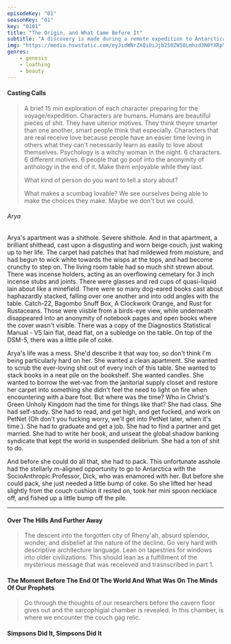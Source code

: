 ```yaml
---
episodeKey: "01"
seasonKey: "01"
key: "0101"
title: "The Origin, and What Came Before It"
subtitle: "A discovery is made during a remote expedition to Antarctica that begins to unravel the fabric of the human storyline."
img: "https://media.hswstatic.com/eyJidWNrZXQiOiJjb250ZW50Lmhzd3N0YXRpYy5jb20iLCJrZXkiOiJnaWZcL3NpbXBzb25zLW9yaWcuanBnIiwiZWRpdHMiOnsicmVzaXplIjp7IndpZHRoIjoiMTIwMCJ9fX0="
genres: 
    - genesis
    - loathing
    - beauty
---
```


#### Casting Calls

> A brief 15 min exploration of each character preparing for the voyage/expedition. Characters are humans. Humans are beautiful pieces of shit. They have ulterior motives. They think theyre smarter than one another, smart people think that especially. Characters that are real receive love because people have an easier time loving in others what they can't necessarily learn as easily to love about themselves. Psychology is a witchy woman in the night. 6 characters. 6 different motives. 6 people that go poof into the anonymity of anthology in the end of it. Make them enjoyable while they last.
>
> What kind of person do you want to tell a story about?
>
> What makes a scumbag lovable? We see ourselves being able to make the choices they make. Maybe we don't but we could.  

###### Arya  

Arya's apartment was a shithole. Severe shithole. And in that apartment, a brilliant shithead, cast upon a disgusting and worn beige couch, just waking up to her life. The carpet had patches that had mildewed from moisture, and had begun to wick white towards the wisps at the tops, and had become crunchy to step on. The living room table had so much shit strewn about. There was incense holders, acting as an overflowing cemetary for 3 inch incense stubs and joints. There were glasses and red cups of quasi-liquid lain about like a minefield. There were so many dog-eared books cast about haphazardly stacked, falling over one another and into odd angles with the table. Catch-22, Bagombo Snuff Box, A Clockwork Orange, and Rust for Rustaceans. Those were viisble from a birds-eye view, while underneath disappeared into an anonymity of notebook pages and open books where the cover wasn't visible. There was a copy of the Diagnostics Statistical Manual - V5 lain  flat, dead flat, on a subledge on the table. On top of the DSM-5, there was a little pile of coke.  

Arya's life was a mess. She'd describe it that way too, so don't think I'm being particularly hard on her. She wanted a clean apartment. She wanted to scrub the ever-loving shit out of every inch of this table. She wanted to stack books in a neat pile on the bookshelf. She wanted candles. She wanted to borrow the wet-vac from the janitorial supply closet and restore her carpet into something she didn't feel the need to light on fire when encountering with a bare foot. But where was the time? Who in Christ's Green Unholy Kingdom had the time for things like that? She had class. She had self-study. She had to read, and get high, and get fucked, and work on PetNet (Oh don't you fucking worry, we'll get into PetNet later, when it's time.). She had to graduate and get a job. She had to find a partner and get married. She had to write her book, and unseat the global shadow banking syndicate that kept the world in suspended delibrium. She had a ton of shit to do.  

And before she could do all that, she had to pack. This unfortunate asshole had the stellarly m-aligned opportunity to go to Antarctica with the SocioAnthropic Professor, Dick, who was enamored with her. But before she could pack, she just needed a little bump of coke. So she lifted her head slightly from the couch cushion it rested on, took her mini spoon necklace off, and fished up a little bump off the pile. 

--- 

#### Over The Hills And Further Away

> The descent into the forgotten city of Rheny'ah, absurd splendor, wonder, and disbelief at the nature of the decline. Go very hard with descriptive architecture language. Lean on tapestries for windows into older civilizations. This should lean as a fulfillment of the mysterious message that was receieved and trasnscribed in part 1.

#### The Moment Before The End Of The World And What Was On The Minds Of Our Prophets

> Go through the thoughts of our researchers before the cavern floor gives out and the sarcophigial chamber is revealed. In this chamber, is where we encounter the couch gag relic. 

#### Simpsons Did It, Simpsons Did It
